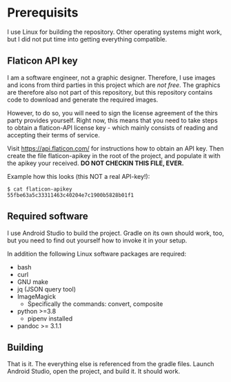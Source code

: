 # Prerequisits

I use Linux for building the repository. Other operating systems might
work, but I did not put time into getting everything compatible.

## Flaticon API key

I am a software engineer, not a graphic designer. Therefore, I use
images and icons from third parties in this project which are _not free_.
The graphics are therefore also not part of this repository, but
this repository contains code to download and generate the required
images.

However, to do so, you will need to sign the license agreement of
the thirs party provides yourself. Right now, this means that you
need to take steps to obtain a flaticon-API license key - which
mainly consists of reading and accepting their terms of service.

Visit https://api.flaticon.com/ for instructions how to obtain an
API key. Then create the file flaticon-apikey in the root of the
project, and populate it with the apikey your received.
**DO NOT CHECKIN THIS FILE, EVER.**

Example how this looks (this NOT a real API-key!):

~~~~~~~~~~~~~~~~~~
$ cat flaticon-apikey
55fbe63a5c33311463c40204e7c1900b5828b01f1
~~~~~~~~~~~~~~~~~~

## Required software

I use Android Studio to build the project. Gradle on its own should
work, too, but you need to find out yourself how to invoke it in your
setup.

In addition the following Linux software packages are required:

 - bash
 - curl
 - GNU make
 - jq (JSON query tool) 
 - ImageMagick
   - Specifically the commands: convert, composite
 - python >=3.8
   - pipenv installed 
 - pandoc >= 3.1.1

## Building

That is it. The everything else is referenced from the gradle files.
Launch Android Studio, open the project, and build it. It should work.
